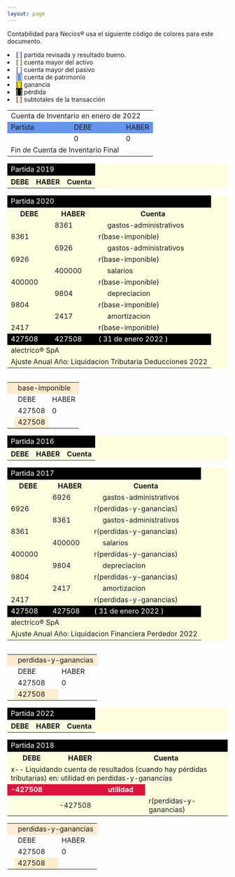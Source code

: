 ```yaml
--- 
layout: page
--- 
```


Contabilidad para Necios® usa el siguiente código de colores para este documento.
<li><span style='background-color: lavender'>[    ]</span> partida revisada y resultado bueno. </li>
<li><span style='background-color: lightyellow'>[    ]</span> cuenta mayor del activo </li>
<li><span style='background-color: azure'>[    ]</span> cuenta mayor del pasivo </li>
<li><span style='color: white; background-color: cornflowerblue'>[    ]</span> cuenta de patrimonio </li>
<li><span style='background-color: gold'>[    ]</span> ganancia </li>
<li><span style='color: white; background-color: black'>[    ]</span> pérdida </li>
<li><span style='background-color: blanchedalmond'>[    ]</span> subtotales de la transacción </li>
<table><tbody> 
<tr><td colspan='3'> Cuenta de Inventario en enero de 2022</td></tr>
<tr style='background-color: cornflowerblue'><td> Partida </td> <td> DEBE </td> <td> HABER </td> </tr>
<tr> <td></td><td> 0</td><td>0</td></tr>
<tr><td colspan='2'> Fin de Cuenta de Inventario Final </td></tr>
</tbody></table>
<table style='background-color: lightyellow' ><tbody>
<tr style='color: white; background-color: black'><td colspan='9'> Partida 2019</td></tr>
<tr><th>DEBE</th><th> HABER </th> <th colspan='6'> Cuenta </th></tr>
<table style='background-color: lightyellow' ><tbody>
<tr style='color: white; background-color: black'><td colspan='9'> Partida 2020</td></tr>
<tr><th>DEBE</th><th> HABER </th> <th colspan='6'> Cuenta </th></tr>
<tr><td></td><td>8361</td><td></td><td>gastos-administrativos</td></tr>
<tr><td>8361</td><td></td><td colspan='2'> r(base-imponible)  </td></tr>
<tr><td></td><td>6926</td><td></td><td>gastos-administrativos</td></tr>
<tr><td>6926</td><td></td><td colspan='2'> r(base-imponible)  </td></tr>
<tr><td></td><td>400000</td><td></td><td>salarios</td></tr>
<tr><td>400000</td><td></td><td colspan='2'> r(base-imponible)  </td></tr>
<tr><td></td><td>9804</td><td></td><td>depreciacion</td></tr>
<tr><td>9804</td><td></td><td colspan='2'> r(base-imponible)  </td></tr>
<tr><td></td><td>2417</td><td></td><td>amortizacion</td></tr>
<tr><td>2417</td><td></td><td colspan='2'> r(base-imponible)  </td></tr>
<tr style='color: white; background-color: black'> <td> 427508</td><td> 427508</td><td colspan='3'>( 31 de enero	2022	 ) </td></tr>
<tr><td colspan='9'>alectrico® SpA</td></tr>
<tr><td colspan='9'>Ajuste Anual Año: Liquidacion Tributaria Deducciones 2022</td></tr>
<table><tbody> 
<table>
<tr style='background-color: blanchedalmond'><td></td><td colspan = '2'> base-imponible</td></tr>
<tr><td></td><td> DEBE </td> <td> HABER </td></tr>
<tr><td></td><td>427508</td> <td>0</td></tr>
<tr><td></td><td style='background-color: blanchedalmond'>427508</td></tr>
</table>
<table style='background-color: lightyellow' ><tbody>
<tr style='color: white; background-color: black'><td colspan='9'> Partida 2016</td></tr>
<tr><th>DEBE</th><th> HABER </th> <th colspan='6'> Cuenta </th></tr>
<table style='background-color: lightyellow' ><tbody>
<tr style='color: white; background-color: black'><td colspan='9'> Partida 2017</td></tr>
<tr><th>DEBE</th><th> HABER </th> <th colspan='6'> Cuenta </th></tr>
<tr><td></td><td>6926</td><td> </td><td>gastos-administrativos</td></tr>
<tr><td>6926</td><td></td><td colspan='2'> r(perdidas-y-ganancias) </td></tr>
<tr><td></td><td>8361</td><td> </td><td>gastos-administrativos</td></tr>
<tr><td>8361</td><td></td><td colspan='2'> r(perdidas-y-ganancias) </td></tr>
<tr><td></td><td>400000</td><td> </td><td>salarios</td></tr>
<tr><td>400000</td><td></td><td colspan='2'> r(perdidas-y-ganancias) </td></tr>
<tr><td></td><td>9804</td><td> </td><td>depreciacion</td></tr>
<tr><td>9804</td><td></td><td colspan='2'> r(perdidas-y-ganancias) </td></tr>
<tr><td></td><td>2417</td><td> </td><td>amortizacion</td></tr>
<tr><td>2417</td><td></td><td colspan='2'> r(perdidas-y-ganancias) </td></tr>
<tr style='color: white; background-color: black'> <td> 427508</td><td> 427508</td><td colspan='3'>( 31 de enero	2022	 ) </td></tr>
<tr><td colspan='9'>alectrico® SpA</td></tr>
<tr><td colspan='9'>Ajuste Anual Año: Liquidacion Financiera Perdedor 2022</td></tr>
<table><tbody> 
<table>
<tr style='background-color: blanchedalmond'><td></td><td colspan = '2'> perdidas-y-ganancias</td></tr>
<tr><td></td><td> DEBE </td> <td> HABER </td></tr>
<tr><td></td><td>427508</td> <td>0</td></tr>
<tr><td></td><td style='background-color: blanchedalmond'>427508</td></tr>
</table>
<table style='background-color: lightyellow' ><tbody>
<tr style='color: white; background-color: black'><td colspan='9'> Partida 2022</td></tr>
<tr><th>DEBE</th><th> HABER </th> <th colspan='6'> Cuenta </th></tr>
<table style='background-color: lightyellow' ><tbody>
<tr style='color: white; background-color: black'><td colspan='9'> Partida 2018</td></tr>
<tr><th>DEBE</th><th> HABER </th> <th colspan='6'> Cuenta </th></tr>
<tr> <td colspan='8'>x-- Liquidando cuenta de resultados (cuando hay pérdidas tributarias) en: utilidad en perdidas-y-ganancias</td></tr>
<tr style='font-weight:bold; color: white; background-color: crimson'> <td>-427508</td><td></td><td>utilidad</td><tr>
<tr><td></td><td>-427508</td><td> </td><td colspan='2'> r(perdidas-y-ganancias) </td></tr>
<table>
<tr style='background-color: blanchedalmond'><td></td><td colspan = '2'> perdidas-y-ganancias</td></tr>
<tr><td></td><td> DEBE </td> <td> HABER </td></tr>
<tr><td></td><td>427508</td> <td>0</td></tr>
<tr><td></td><td style='background-color: blanchedalmond'>427508</td></tr>
</table>
